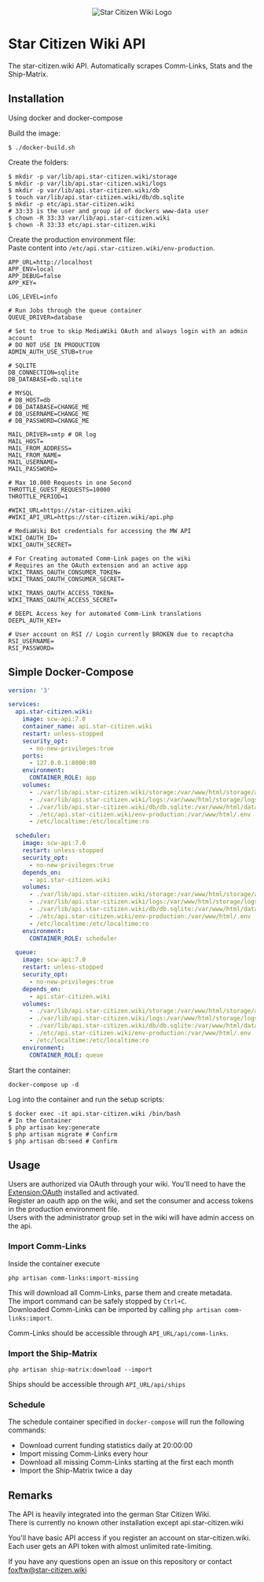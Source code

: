 <p align="center">
<img src="https://star-citizen.wiki/images/thumb/e/ef/Star_Citizen_Wiki_Logo.png/157px-Star_Citizen_Wiki_Logo.png?794c2" alt="Star Citizen Wiki Logo" />
</p>

# Star Citizen Wiki API

The star-citizen.wiki API. Automatically scrapes Comm-Links, Stats and the Ship-Matrix.

## Installation
Using docker and docker-compose

Build the image:
```shell script
$ ./docker-build.sh
```

Create the folders:
```shell script
$ mkdir -p var/lib/api.star-citizen.wiki/storage
$ mkdir -p var/lib/api.star-citizen.wiki/logs
$ mkdir -p var/lib/api.star-citizen.wiki/db
$ touch var/lib/api.star-citizen.wiki/db/db.sqlite
$ mkdir -p etc/api.star-citizen.wiki
# 33:33 is the user and group id of dockers www-data user 
$ chown -R 33:33 var/lib/api.star-citizen.wiki
$ chown -R 33:33 etc/api.star-citizen.wiki
```

Create the production environment file:  
Paste content into `/etc/api.star-citizen.wiki/env-production`.
```env
APP_URL=http://localhost
APP_ENV=local
APP_DEBUG=false
APP_KEY=

LOG_LEVEL=info

# Run Jobs through the queue container
QUEUE_DRIVER=database

# Set to true to skip MediaWiki OAuth and always login with an admin account
# DO NOT USE IN PRODUCTION
ADMIN_AUTH_USE_STUB=true

# SQLITE
DB_CONNECTION=sqlite
DB_DATABASE=db.sqlite

# MYSQL
# DB_HOST=db
# DB_DATABASE=CHANGE_ME
# DB_USERNAME=CHANGE_ME
# DB_PASSWORD=CHANGE_ME

MAIL_DRIVER=smtp # OR log
MAIL_HOST=
MAIL_FROM_ADDRESS=
MAIL_FROM_NAME=
MAIL_USERNAME=
MAIL_PASSWORD=

# Max 10.000 Requests in one Second
THROTTLE_GUEST_REQUESTS=10000
THROTTLE_PERIOD=1

#WIKI_URL=https://star-citizen.wiki
#WIKI_API_URL=https://star-citizen.wiki/api.php

# MediaWiki Bot credentials for accessing the MW API
WIKI_OAUTH_ID=
WIKI_OAUTH_SECRET=

# For Creating automated Comm-Link pages on the wiki
# Requires an the OAuth extension and an active app 
WIKI_TRANS_OAUTH_CONSUMER_TOKEN=
WIKI_TRANS_OAUTH_CONSUMER_SECRET=

WIKI_TRANS_OAUTH_ACCESS_TOKEN=
WIKI_TRANS_OAUTH_ACCESS_SECRET=

# DEEPL Access key for automated Comm-Link translations
DEEPL_AUTH_KEY=

# User account on RSI // Login currently BROKEN due to recaptcha
RSI_USERNAME=
RSI_PASSWORD=

```

## Simple Docker-Compose
```yaml
version: '3'

services:
  api.star-citizen.wiki:
    image: scw-api:7.0
    container_name: api.star-citizen.wiki
    restart: unless-stopped
    security_opt:
      - no-new-privileges:true
    ports:
      - 127.0.0.1:8000:80
    environment:
      CONTAINER_ROLE: app
    volumes:
      - ./var/lib/api.star-citizen.wiki/storage:/var/www/html/storage/app
      - ./var/lib/api.star-citizen.wiki/logs:/var/www/html/storage/logs
      - ./var/lib/api.star-citizen.wiki/db/db.sqlite:/var/www/html/database/db.sqlite
      - ./etc/api.star-citizen.wiki/env-production:/var/www/html/.env
      - /etc/localtime:/etc/localtime:ro

  scheduler:
    image: scw-api:7.0
    restart: unless-stopped
    security_opt:
      - no-new-privileges:true
    depends_on:
      - api.star-citizen.wiki
    volumes:
      - ./var/lib/api.star-citizen.wiki/storage:/var/www/html/storage/app
      - ./var/lib/api.star-citizen.wiki/logs:/var/www/html/storage/logs
      - ./var/lib/api.star-citizen.wiki/db/db.sqlite:/var/www/html/database/db.sqlite
      - ./etc/api.star-citizen.wiki/env-production:/var/www/html/.env
      - /etc/localtime:/etc/localtime:ro
    environment:
      CONTAINER_ROLE: scheduler

  queue:
    image: scw-api:7.0
    restart: unless-stopped
    security_opt:
      - no-new-privileges:true
    depends_on:
      - api.star-citizen.wiki
    volumes:
      - ./var/lib/api.star-citizen.wiki/storage:/var/www/html/storage/app
      - ./var/lib/api.star-citizen.wiki/logs:/var/www/html/storage/logs
      - ./var/lib/api.star-citizen.wiki/db/db.sqlite:/var/www/html/database/db.sqlite
      - ./etc/api.star-citizen.wiki/env-production:/var/www/html/.env
      - /etc/localtime:/etc/localtime:ro
    environment:
      CONTAINER_ROLE: queue

```

Start the container:
```shell script
docker-compose up -d
```

Log into the container and run the setup scripts:
```shell script
$ docker exec -it api.star-citizen.wiki /bin/bash
# In the Container
$ php artisan key:generate
$ php artisan migrate # Confirm
$ php artisan db:seed # Confirm

```

## Usage
Users are authorized via OAuth through your wiki. 
You'll need to have the [Extension:OAuth](https://www.mediawiki.org/wiki/Extension:OAuth) installed and activated.  
Register an oauth app on the wiki, and set the consumer and access tokens in the production environment file.  
Users with the administrator group set in the wiki will have admin access on the api.

### Import Comm-Links
Inside the container execute
```shell script
php artisan comm-links:import-missing
```
This will download all Comm-Links, parse them and create metadata.  
The import command can be safely stopped by `Ctrl+C`.  
Downloaded Comm-Links can be imported by calling `php artisan comm-links:import`.

Comm-Links should be accessible through `API_URL/api/comm-links`.

### Import the Ship-Matrix
```shell script
php artisan ship-matrix:download --import
```

Ships should be accessible through `API_URL/api/ships`

### Schedule
The schedule container specified in `docker-compose` will run the following commands:

- Download current funding statistics daily at 20:00:00
- Import missing Comm-Links every hour
- Download all missing Comm-Links starting at the first each month
- Import the Ship-Matrix twice a day

## Remarks
The API is heavily integrated into the german Star Citizen Wiki.  
There is currently no known other installation except api.star-citizen.wiki

You'll have basic API access if you register an account on star-citizen.wiki. Each user gets an API token with almost unlimited rate-limiting.

If you have any questions open an issue on this repository or contact foxftw@star-citizen.wiki 